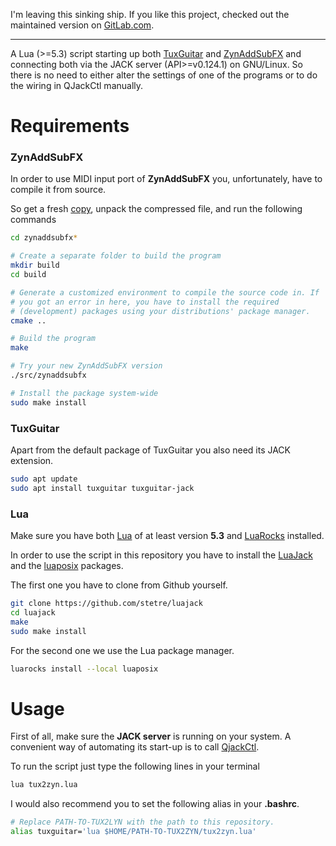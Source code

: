 I'm leaving this sinking ship. If you like this project, checked out the maintained version on [GitLab.com](https://gitlab.com/theGreatWhiteShark/tux2zyn).

---

A Lua (>=5.3) script starting up both
[TuxGuitar](https://sourceforge.net/projects/tuxguitar/) and
[ZynAddSubFX](http://zynaddsubfx.sourceforge.net/index.html) and
connecting both via the JACK server (API>=v0.124.1) on GNU/Linux. So
there is no need to either alter the settings of one of the programs
or to do the wiring in QJackCtl manually.

# Requirements

### ZynAddSubFX

In order to use MIDI input port of **ZynAddSubFX** you, unfortunately,
have to compile it from source. 

So get a fresh
[copy](http://zynaddsubfx.sourceforge.net/download.html), unpack the
compressed file, and run the following commands

``` bash
cd zynaddsubfx*

# Create a separate folder to build the program
mkdir build
cd build

# Generate a customized environment to compile the source code in. If
# you got an error in here, you have to install the required
# (development) packages using your distributions' package manager.
cmake ..

# Build the program
make

# Try your new ZynAddSubFX version
./src/zynaddsubfx

# Install the package system-wide
sudo make install 
```

### TuxGuitar

Apart from the default package of TuxGuitar you also need its JACK
extension.

``` bash
sudo apt update
sudo apt install tuxguitar tuxguitar-jack
```

### Lua

Make sure you have both [Lua](https://www.lua.org/download.html) of at
least version **5.3** and
[LuaRocks](https://github.com/luarocks/luarocks/wiki/Download)
installed. 

In order to use the script in this repository you have to install the
[LuaJack](https://github.com/stetre/luajack) and the [luaposix](https://github.com/luaposix/luaposix) packages.

The first one you have to clone from Github yourself.

``` bash
git clone https://github.com/stetre/luajack
cd luajack
make
sudo make install
```
For the second one we use the Lua package manager.

``` bash
luarocks install --local luaposix
```

# Usage

First of all, make sure the **JACK server** is running on your
system. A convenient way of automating its start-up is to call [QjackCtl](https://qjackctl.sourceforge.io/).

To run the script just type the following lines in your terminal

``` bash
lua tux2zyn.lua
```

I would also recommend you to set the following alias in your
**.bashrc**.

``` bash
# Replace PATH-TO-TUX2LYN with the path to this repository.
alias tuxguitar='lua $HOME/PATH-TO-TUX2ZYN/tux2zyn.lua'
```
